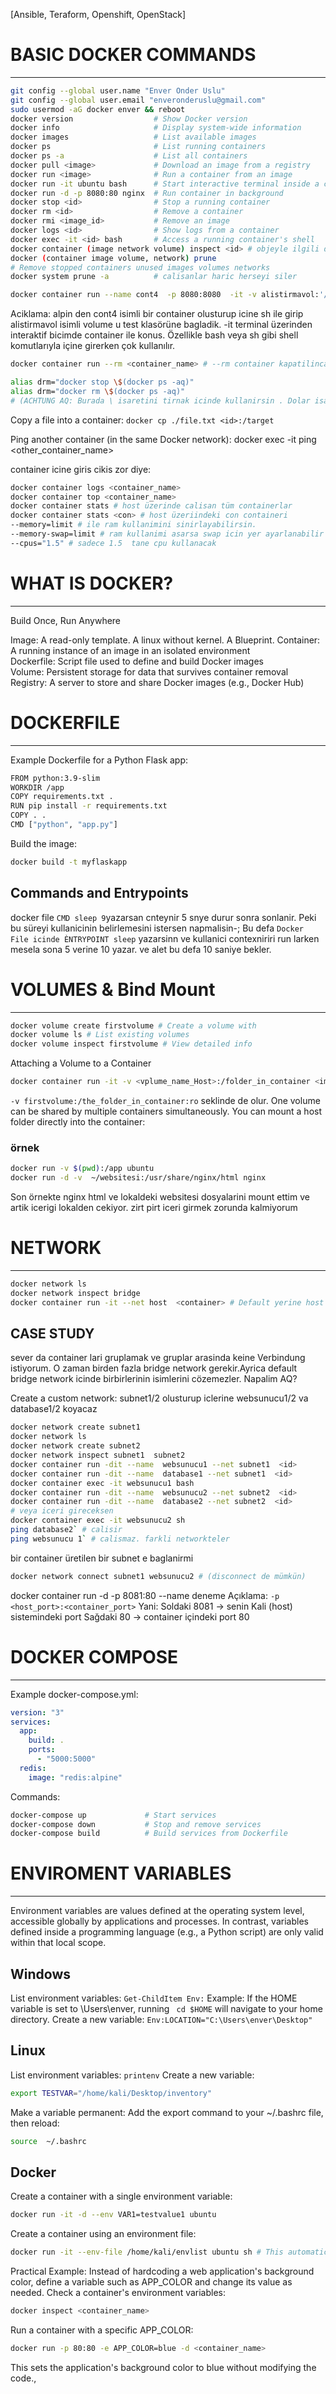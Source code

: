 [Ansible, Teraform, Openshift, OpenStack]
# BASIC DOCKER COMMANDS
------------------------------
```bash
git config --global user.name "Enver Onder Uslu"
git config --global user.email "enveronderuslu@gmail.com"
sudo usermod -aG docker enver && reboot
docker version                  # Show Docker version  
docker info                     # Display system-wide information  
docker images                   # List available images  
docker ps                       # List running containers  
docker ps -a                    # List all containers 
docker pull <image>             # Download an image from a registry  
docker run <image>              # Run a container from an image  
docker run -it ubuntu bash      # Start interactive terminal inside a container  
docker run -d -p 8080:80 nginx  # Run container in background  
docker stop <id>                # Stop a running container  
docker rm <id>                  # Remove a container  
docker rmi <image_id>           # Remove an image  
docker logs <id>                # Show logs from a container  
docker exec -it <id> bash       # Access a running container's shell
docker container (image network volume) inspect <id> # objeyle ilgili detayli bilgiler verilir
docker (container image volume, network) prune   
# Remove stopped containers unused images volumes networks
docker system prune -a          # calisanlar haric herseyi siler
```

```bash 
docker container run --name cont4  -p 8080:8080  -it -v alistirmavol:'/test alpine sh
``` 
Aciklama: alpin den cont4 isimli bir container  olusturup icine sh ile girip alistirmavol isimli volume u test klasörüne bagladik. -it terminal üzerinden interaktif bicimde container ile konus. Özellikle bash veya sh gibi shell komutlarıyla içine girerken çok kullanılır.

```bash
docker container run --rm <container_name> # --rm container kapatilinca otomatik sil denmek

alias drm="docker stop \$(docker ps -aq)"
alias drm="docker rm \$(docker ps -aq)" 
# (ACHTUNG AQ: Burada \ isaretini tirnak icinde kullanirsin . Dolar isaretu düz metin olarak algilanmali. Normal kod olarak calistiracaksan ´)
```
Copy a file into a container:
`docker cp ./file.txt <id>:/target`

Ping another container (in the same Docker network):
docker exec -it <id> ping <other_container_name>

container icine giris cikis zor diye:
```bash
docker container logs <container_name>
docker container top <container_name>
docker container stats # host üzerinde calisan tüm containerlar
docker container stats <con> # host üzeriindeki con containeri 
--memory=limit # ile ram kullanimini sinirlayabilirsin. 
--memory-swap=limit # ram kullanimi asarsa swap icin yer ayarlanabilir
--cpus="1.5" # sadece 1.5  tane cpu kullanacak
```
# WHAT IS DOCKER?
----------------------
Build Once, Run Anywhere

Image: A read-only template. A linux without kernel. A Blueprint. 
Container: A running instance of an image in an isolated environment  
Dockerfile: Script file used to define and build Docker images  
Volume: Persistent storage for data that survives container removal  
Registry: A server to store and share Docker images (e.g., Docker Hub)

# DOCKERFILE
----------------------
Example Dockerfile for a Python Flask app:

```bash
FROM python:3.9-slim  
WORKDIR /app  
COPY requirements.txt .  
RUN pip install -r requirements.txt  
COPY . .  
CMD ["python", "app.py"]
```
Build the image:
```bash
docker build -t myflaskapp
```

## Commands and Entrypoints

docker file `CMD sleep 9`yazarsan cnteynir 5 snye durur sonra sonlanir. Peki bu süreyi kullanicinin belirlemesini istersen  napmalisin-; Bu defa  `Docker File icinde ÈNTRYPOINT sleep` yazarsinn ve kullanici contexniriri run larken mesela sona  5 verine 10 yazar. ve alet bu defa 10 saniye bekler. 

# VOLUMES & Bind Mount
------------------------------
```bash
docker volume create firstvolume # Create a volume with 
docker volume ls # List existing volumes
docker volume inspect firstvolume # View detailed info 
```
Attaching a Volume to a Container
```bash
docker container run -it -v <vplume_name_Host>:/folder_in_container <image> sh
```
`-v firstvolume:/the_folder_in_container:ro` seklinde de olur. One volume can be shared by multiple containers simultaneously. You can mount a host folder directly into the container:
### örnek
```bash
docker run -v $(pwd):/app ubuntu
docker run -d -v  ~/websitesi:/usr/share/nginx/html nginx
```
Son örnekte nginx html ve lokaldeki websitesi dosyalarini mount ettim ve artik icerigi lokalden cekiyor. zirt pirt iceri girmek zorunda kalmiyorum

# NETWORK
------------------------------
```bash
docker network ls 
docker network inspect bridge
docker container run -it --net host  <container> # Default yerine host network kullanildi. Böylece izolasyon kalkti ve üzerinde calistigi makineyle ayni agdaymis gibi calisti.
```

## CASE STUDY
sever da container lari gruplamak ve gruplar arasinda keine Verbindung istiyorum. O zaman birden fazla bridge network gerekir.Ayrica default bridge network icinde birbirlerinin isimlerini cözemezler. Napalim AQ?

Create a custom network:
subnet1/2 olusturup iclerine  websunucu1/2 va database1/2 koyacaz
```bash
docker network create subnet1 
docker network ls
docker network create subnet2
docker network inspect subnet1  subnet2
docker container run -dit --name  websunucu1 --net subnet1  <id>
docker container run -dit --name  database1 --net subnet1  <id> 
docker container exec -it websunucu1 bash
docker container run -dit --name  websunucu2 --net subnet2  <id>
docker container run -dit --name  database2 --net subnet2  <id>
# veya iceri gireceksen
docker container exec -it websunucu2 sh 
ping database2` # calisir
ping websunucu 1` # calismaz. farkli networkteler
```

bir container üretilen bir subnet e baglanirmi
```bash
docker network connect subnet1 websunucu2 # (disconnect de mümkün)
```

docker container run -d -p 8081:80 --name  deneme  <id>
Açıklama:
`-p <host_port>:<container_port>`
Yani: Soldaki 8081 → senin Kali (host) sistemindeki port Sağdaki 80 → container içindeki port 80

# DOCKER COMPOSE
------------------------------
Example docker-compose.yml:
```yaml
version: "3"  
services:  
  app:  
    build: .  
    ports:  
      - "5000:5000"  
  redis:  
    image: "redis:alpine"
```

Commands:
```bash
docker-compose up             # Start services  
docker-compose down           # Stop and remove services  
docker-compose build          # Build services from Dockerfile
```

# ENVIROMENT VARIABLES
-------------------------------------------

Environment variables are values defined at the operating system level, accessible globally by applications and processes.  In contrast, variables defined inside a programming language (e.g., a Python script) are only valid within that local scope.

## Windows
List environment variables: `Get-ChildItem Env:`
Example: If the HOME variable is set to \Users\enver, running ` cd $HOME` will navigate to your home directory.
Create a new variable: `Env:LOCATION="C:\Users\enver\Desktop"`

## Linux
List environment variables: `printenv`
Create a new variable: 

```bash
export TESTVAR="/home/kali/Desktop/inventory"
```
Make a variable permanent: Add the export command to your ~/.bashrc file, then reload: 
```bash
source  ~/.bashrc
```
## Docker
Create a container with a single environment variable:
```bash
docker run -it -d --env VAR1=testvalue1 ubuntu
```
Create a container using an environment file:
```bash
docker run -it --env-file /home/kali/envlist ubuntu sh # This automatically assigns all variables listed in the file to the container.
```
Practical Example: Instead of hardcoding a web application's background color, define a variable such as APP_COLOR and change its value as needed. Check a container's environment variables: 
```bash
docker inspect <container_name>
```
Run a container with a specific APP_COLOR:
```bash
docker run -p 80:80 -e APP_COLOR=blue -d <container_name>
```
This sets the application's background color to blue without modifying the code.,